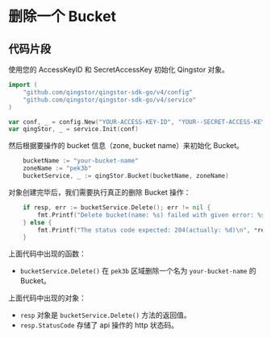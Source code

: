 # 删除一个 Bucket

## 代码片段

使用您的 AccessKeyID 和 SecretAccessKey 初始化 Qingstor 对象。

```go
import (
	"github.com/qingstor/qingstor-sdk-go/v4/config"
	"github.com/qingstor/qingstor-sdk-go/v4/service"
)

var conf, _ = config.New("YOUR-ACCESS-KEY-ID", "YOUR--SECRET-ACCESS-KEY")
var qingStor, _ = service.Init(conf)
```

然后根据要操作的 bucket 信息（zone, bucket name）来初始化 Bucket。

```go
	bucketName := "your-bucket-name"
	zoneName := "pek3b"
	bucketService, _ := qingStor.Bucket(bucketName, zoneName)
```

对象创建完毕后，我们需要执行真正的删除 Bucket 操作：

```go
	if resp, err := bucketService.Delete(); err != nil {
		fmt.Printf("Delete bucket(name: %s) failed with given error: %s\n", bucketName, err)
	} else {
		fmt.Printf("The status code expected: 204(actually: %d)\n", *resp.StatusCode)
	}
```

上面代码中出现的函数：
- `bucketService.Delete()` 在 `pek3b` 区域删除一个名为 `your-bucket-name` 的 Bucket。 

上面代码中出现的对象：
- `resp` 对象是 `bucketService.Delete()` 方法的返回值。
- `resp.StatusCode` 存储了 api 操作的 http 状态码。


